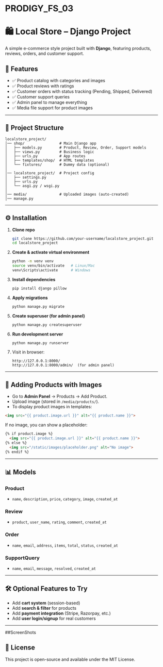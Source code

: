 # PRODIGY_FS_03
# 🛍️ Local Store – Django Project

A simple e-commerce style project built with **Django**, featuring products, reviews, orders, and customer support.

## 🚀 Features

* ✅ Product catalog with categories and images
* ✅ Product reviews with ratings
* ✅ Customer orders with status tracking (Pending, Shipped, Delivered)
* ✅ Customer support queries
* ✅ Admin panel to manage everything
* ✅ Media file support for product images

---

## 📂 Project Structure

```
localstore_project/
│── shop/                # Main Django app  
│   ├── models.py        # Product, Review, Order, Support models  
│   ├── views.py         # Business logic  
│   ├── urls.py          # App routes  
│   ├── templates/shop/  # HTML templates  
│   └── fixtures/        # Dummy data (optional)  
│
│── localstore_project/  # Project config  
│   ├── settings.py  
│   ├── urls.py  
│   └── asgi.py / wsgi.py  
│
│── media/               # Uploaded images (auto-created)  
│── manage.py  
```

---

## ⚙️ Installation

1. **Clone repo**

   ```bash
   git clone https://github.com/your-username/localstore_project.git
   cd localstore_project
   ```

2. **Create & activate virtual environment**

   ```bash
   python -m venv venv
   source venv/bin/activate   # Linux/Mac
   venv\Scripts\activate      # Windows
   ```

3. **Install dependencies**

   ```bash
   pip install django pillow
   ```

4. **Apply migrations**

   ```bash
   python manage.py migrate
   ```

5. **Create superuser (for admin panel)**

   ```bash
   python manage.py createsuperuser
   ```

6. **Run development server**

   ```bash
   python manage.py runserver
   ```

7. Visit in browser:

   ```
   http://127.0.0.1:8000/
   http://127.0.0.1:8000/admin/  (for admin panel)
   ```

---

## 📸 Adding Products with Images

* Go to **Admin Panel** → Products → Add Product.
* Upload image (stored in `/media/products/`).
* To display product images in templates:

```html
<img src="{{ product.image.url }}" alt="{{ product.name }}">
```

If no image, you can show a placeholder:

```html
{% if product.image %}
  <img src="{{ product.image.url }}" alt="{{ product.name }}">
{% else %}
  <img src="/static/images/placeholder.png" alt="No image">
{% endif %}
```

---

## 📊 Models

### Product

* `name`, `description`, `price`, `category`, `image`, `created_at`

### Review

* `product`, `user_name`, `rating`, `comment`, `created_at`

### Order

* `name`, `email`, `address`, `items`, `total`, `status`, `created_at`

### SupportQuery

* `name`, `email`, `message`, `resolved`, `created_at`

---

## 🛠️ Optional Features to Try

* Add **cart system** (session-based)
* Add **search & filter** for products
* Add **payment integration** (Stripe, Razorpay, etc.)
* Add **user login/signup** for real customers

---
##ScreenShots



## 📜 License

This project is open-source and available under the MIT License.

